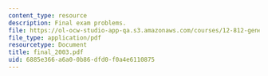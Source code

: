 ```yaml
---
content_type: resource
description: Final exam problems.
file: https://ol-ocw-studio-app-qa.s3.amazonaws.com/courses/12-812-general-circulation-of-the-earths-atmosphere-fall-2005/6885e366a6a00b86dfd0f0a4e6110875_final_2003.pdf
file_type: application/pdf
resourcetype: Document
title: final_2003.pdf
uid: 6885e366-a6a0-0b86-dfd0-f0a4e6110875
---
```


